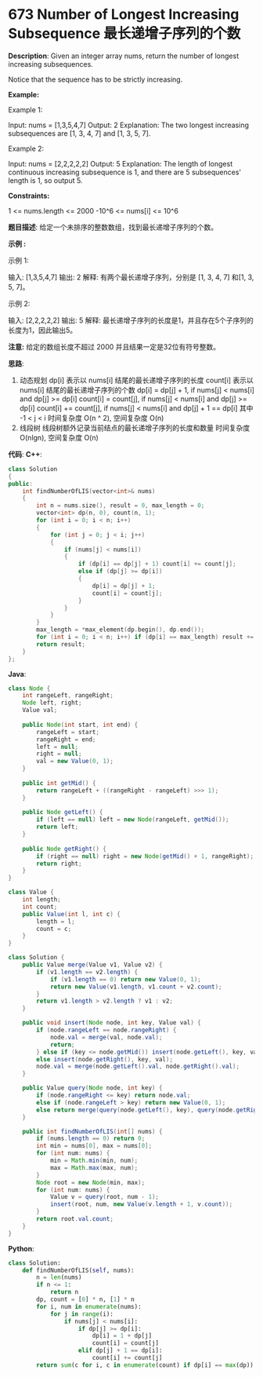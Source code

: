 # 673 Number of Longest Increasing Subsequence 最长递增子序列的个数

__Description__:
Given an integer array nums, return the number of longest increasing subsequences.

Notice that the sequence has to be strictly increasing.

__Example:__

Example 1:

Input: nums = [1,3,5,4,7]
Output: 2
Explanation: The two longest increasing subsequences are [1, 3, 4, 7] and [1, 3, 5, 7].

Example 2:

Input: nums = [2,2,2,2,2]
Output: 5
Explanation: The length of longest continuous increasing subsequence is 1, and there are 5 subsequences' length is 1, so output 5.

__Constraints:__

1 <= nums.length <= 2000
-10^6 <= nums[i] <= 10^6

__题目描述__:
给定一个未排序的整数数组，找到最长递增子序列的个数。

__示例 :__

示例 1:

输入: [1,3,5,4,7]
输出: 2
解释: 有两个最长递增子序列，分别是 [1, 3, 4, 7] 和[1, 3, 5, 7]。

示例 2:

输入: [2,2,2,2,2]
输出: 5
解释: 最长递增子序列的长度是1，并且存在5个子序列的长度为1，因此输出5。

__注意:__
给定的数组长度不超过 2000 并且结果一定是32位有符号整数。

__思路__:

1. 动态规划
dp[i] 表示以 nums[i] 结尾的最长递增子序列的长度
count[i] 表示以 nums[i] 结尾的最长递增子序列的个数
dp[i] = dp[j] + 1, if nums[j] < nums[i] and dp[j] >= dp[i]
count[i] = count[j], if nums[j] < nums[i] and dp[j] >= dp[i]
count[i] += count[j], if nums[j] < nums[i] and dp[j] + 1 == dp[i]
其中 -1 < j < i
时间复杂度 O(n ^ 2), 空间复杂度 O(n)
2. 线段树
线段树额外记录当前结点的最长递增子序列的长度和数量
时间复杂度 O(nlgn), 空间复杂度 O(n)

__代码__:
__C++__:

```C++
class Solution 
{
public:
    int findNumberOfLIS(vector<int>& nums) 
    {
        int n = nums.size(), result = 0, max_length = 0;
        vector<int> dp(n, 0), count(n, 1);
        for (int i = 0; i < n; i++)
        {
            for (int j = 0; j < i; j++)
            {
                if (nums[j] < nums[i])
                {
                    if (dp[i] == dp[j] + 1) count[i] += count[j];
                    else if (dp[j] >= dp[i])
                    {
                        dp[i] = dp[j] + 1;
                        count[i] = count[j];
                    }
                }
            }
        }
        max_length = *max_element(dp.begin(), dp.end());
        for (int i = 0; i < n; i++) if (dp[i] == max_length) result += count[i];
        return result;
    }
};
```

__Java__:

```Java
class Node {
    int rangeLeft, rangeRight;
    Node left, right;
    Value val;
    
    public Node(int start, int end) {
        rangeLeft = start;
        rangeRight = end;
        left = null;
        right = null;
        val = new Value(0, 1);
    }
    
    public int getMid() {
        return rangeLeft + ((rangeRight - rangeLeft) >>> 1);
    }
    
    public Node getLeft() {
        if (left == null) left = new Node(rangeLeft, getMid());
        return left;
    }
    
    public Node getRight() {
        if (right == null) right = new Node(getMid() + 1, rangeRight);
        return right;
    }
}

class Value {
    int length;
    int count;
    public Value(int l, int c) {
        length = l;
        count = c;
    }
}

class Solution {
    public Value merge(Value v1, Value v2) {
        if (v1.length == v2.length) {
            if (v1.length == 0) return new Value(0, 1);
            return new Value(v1.length, v1.count + v2.count);
        }
        return v1.length > v2.length ? v1 : v2;
    }

    public void insert(Node node, int key, Value val) {
        if (node.rangeLeft == node.rangeRight) {
            node.val = merge(val, node.val);
            return;
        } else if (key <= node.getMid()) insert(node.getLeft(), key, val);
        else insert(node.getRight(), key, val);
        node.val = merge(node.getLeft().val, node.getRight().val);
    }

    public Value query(Node node, int key) {
        if (node.rangeRight <= key) return node.val;
        else if (node.rangeLeft > key) return new Value(0, 1);
        else return merge(query(node.getLeft(), key), query(node.getRight(), key));
    }

    public int findNumberOfLIS(int[] nums) {
        if (nums.length == 0) return 0;
        int min = nums[0], max = nums[0];
        for (int num: nums) {
            min = Math.min(min, num);
            max = Math.max(max, num);
        }
        Node root = new Node(min, max);
        for (int num: nums) {
            Value v = query(root, num - 1);
            insert(root, num, new Value(v.length + 1, v.count));
        }
        return root.val.count;
    }
}
```

__Python__:

```Python
class Solution:
    def findNumberOfLIS(self, nums):
        n = len(nums)
        if n <= 1: 
            return n
        dp, count = [0] * n, [1] * n
        for i, num in enumerate(nums):
            for j in range(i):
                if nums[j] < nums[i]:
                    if dp[j] >= dp[i]:
                        dp[i] = 1 + dp[j]
                        count[i] = count[j]
                    elif dp[j] + 1 == dp[i]:
                        count[i] += count[j]
        return sum(c for i, c in enumerate(count) if dp[i] == max(dp))
```
